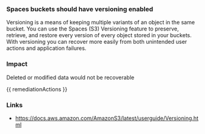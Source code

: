 
### Spaces buckets should have versioning enabled

Versioning is a means of keeping multiple variants of an object in the same bucket. You can use the Spaces (S3) Versioning feature to preserve, retrieve, and restore every version of every object stored in your buckets. With versioning you can recover more easily from both unintended user actions and application failures.

### Impact
Deleted or modified data would not be recoverable

<!-- DO NOT CHANGE -->
{{ remediationActions }}

### Links
- https://docs.aws.amazon.com/AmazonS3/latest/userguide/Versioning.html
        